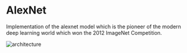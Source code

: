 # AlexNet

Implementation of the alexnet model which is the pioneer of the modern deep learning world which won the 2012 ImageNet Competition.

![architecture](https://github.com/user-attachments/assets/ab5b5c94-f62a-4fec-a351-2985bf31c051)
